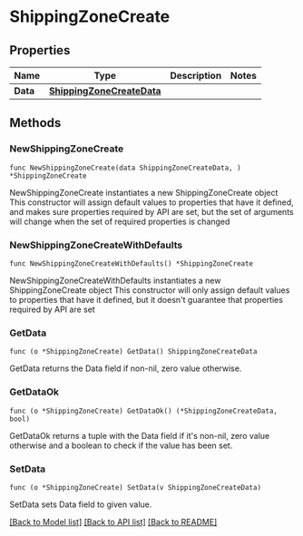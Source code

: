 # ShippingZoneCreate

## Properties

Name | Type | Description | Notes
------------ | ------------- | ------------- | -------------
**Data** | [**ShippingZoneCreateData**](ShippingZoneCreateData.md) |  | 

## Methods

### NewShippingZoneCreate

`func NewShippingZoneCreate(data ShippingZoneCreateData, ) *ShippingZoneCreate`

NewShippingZoneCreate instantiates a new ShippingZoneCreate object
This constructor will assign default values to properties that have it defined,
and makes sure properties required by API are set, but the set of arguments
will change when the set of required properties is changed

### NewShippingZoneCreateWithDefaults

`func NewShippingZoneCreateWithDefaults() *ShippingZoneCreate`

NewShippingZoneCreateWithDefaults instantiates a new ShippingZoneCreate object
This constructor will only assign default values to properties that have it defined,
but it doesn't guarantee that properties required by API are set

### GetData

`func (o *ShippingZoneCreate) GetData() ShippingZoneCreateData`

GetData returns the Data field if non-nil, zero value otherwise.

### GetDataOk

`func (o *ShippingZoneCreate) GetDataOk() (*ShippingZoneCreateData, bool)`

GetDataOk returns a tuple with the Data field if it's non-nil, zero value otherwise
and a boolean to check if the value has been set.

### SetData

`func (o *ShippingZoneCreate) SetData(v ShippingZoneCreateData)`

SetData sets Data field to given value.



[[Back to Model list]](../README.md#documentation-for-models) [[Back to API list]](../README.md#documentation-for-api-endpoints) [[Back to README]](../README.md)


